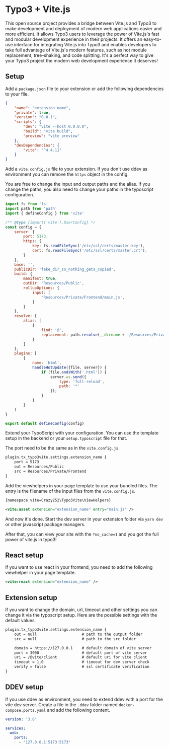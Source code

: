 Typo3 + Vite.js
====

This open source project provides a bridge between Vite.js and Typo3 to make development and deployment of modern web applications easier and more efficient. It allows Typo3 users to leverage the power of Vite.js's fast and modular development experience in their projects. It offers an easy-to-use interface for integrating Vite.js into Typo3 and enables developers to take full advantage of Vite.js's modern features, such as hot module replacement, tree-shaking, and code splitting. It's a perfect way to give your Typo3 project the modern web development experience it deserves!

## Setup

Add a `package.json` file to your extension or add the following dependencies to your file.

```json
{
    "name": "extension_name",
    "private": true,
    "version": "0.0.1",
    "scripts": {
        "dev": "vite --host 0.0.0.0",
        "build": "vite build",
        "preview": "vite preview"
    },
    "devDependencies": {
        "vite": "^4.4.11"
    }
}
```

Add a `vite.config.js` file to your extension. If you don't use ddev as environment you can remove the `https` object in the config.

You are free to change the input and output paths and the alias. If you change the paths, you also need to change your paths in the typoscript configuration.

```js
import fs from 'fs'
import path from 'path'
import { defineConfig } from 'vite'

/** @type {import('vite').UserConfig} */
const config = {
    server: {
        port: 5173,
        https: {
            key: fs.readFileSync('/etc/ssl/certs/master.key'),
            cert: fs.readFileSync('/etc/ssl/certs/master.crt'),
        }
    },
    base: '',
    publicDir: 'fake_dir_so_nothing_gets_copied',
    build: {
        manifest: true,
        outDir: 'Resources/Public',
        rollupOptions: {
            input: [
                'Resources/Private/Frontend/main.js',
            ]
        }
    },
    resolve: {
        alias: [
            {
                find: '@',
                replacement: path.resolve(__dirname + '/Resources/Private/Frontend/')
            }
        ]
    },
    plugins: [
        {
            name: 'html',
            handleHotUpdate({file, server}) {
                if (file.endsWith('.html')) {
                    server.ws.send({
                        type: 'full-reload',
                        path: '*'
                    });
                }
            }
        }
    ]
}

export default defineConfig(config)
```

Extend your TypoScript with your configuration. You can use the template setup in the backend or your `setup.typoscript` file for that.

The port need to be the same as in the `vite.config.js`.

```txt
plugin.tx_typo3vite.settings.extension_name {
    port = 5173
    out = Resources/Public
    src = Resources/Private/Frontend
}
```

Add the viewhelpers in your page template to use your bundled files. The entry is the filename of the input files from the `vite.config.js`.

```xml
{namespace vite=Crazy252\Typo3Vite\ViewHelpers}

<vite:asset extension="extension_name" entry="main.js" />
```

And now it's done. Start the dev server in your extension folder via `yarn dev` or other javascript package managers.

After that, you can view your site with the `?no_cache=1` and you got the full power of vite.js in typo3!

## React setup

If you want to use react in your frontend, you need to add the following viewhelper in your page template.

```xml
<vite:react extension="extension_name" />
```

## Extension setup

If you want to change the domain, url, timeout and other settings you can change it via the typoscript setup. Here are the possible settings with the default values.

```txt
plugin.tx_typo3vite.settings.extension_name {
    out = null                    # path to the output folder
    src = null                    # path to the src folder

    domain = https://127.0.0.1    # default domain of vite server
    port = 3000                   # default port of vite server
    uri = /@vite/client           # default uri for vite client
    timeout = 1.0                 # timeout for dev server check
    verify = false                # ssl certificate verification
}
```

## DDEV setup

If you use ddev as environment, you need to extend ddev with a port for the vite dev server. Create a file in the `.ddev` folder named `docker-compose.ports.yaml` and add the following content.

```yaml
version: '3.6'

services:
  web:
    ports:
      - "127.0.0.1:5173:5173"
```
